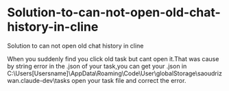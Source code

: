 # Solution-to-can-not-open-old-chat-history-in-cline
Solution to can not open old chat history in cline

When you suddenly find you click old task but cant open it.That was cause by string error in the .json of your task,you can get your .json in
C:\Users\[Usersname]\AppData\Roaming\Code\User\globalStorage\saoudrizwan.claude-dev\tasks
open your task file and correct the error.
